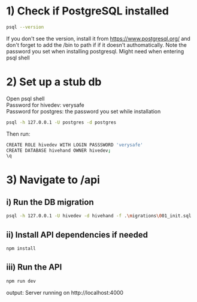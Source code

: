 # 1) Check if PostgreSQL installed

```bash
psql --version
```
If you don't see the version, install it from https://www.postgresql.org/ and don't forget to add the /bin to path
if if it doesn't authomatically.
Note the password you set when installing postgresql. Might need when entering psql shell

# 2) Set up a stub db
Open psql shell  
Password for hivedev: verysafe  
Password for postgres: the password you set while installation  

```bash
psql -h 127.0.0.1 -U postgres -d postgres
```
Then run:
```bash
CREATE ROLE hivedev WITH LOGIN PASSSWORD 'verysafe'
CREATE DATABASE hivehand OWNER hivedev;
\q
```
# 3) Navigate to /api

## i) Run the DB migration
```bash
psql -h 127.0.0.1 -U hivedev -d hivehand -f .\migrations\001_init.sql
```

## ii) Install API dependencies if needed
```bash
npm install
```

## iii) Run the API
```bash
npm run dev
```
output: Server running on http://localhost:4000

